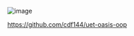 ![image](https://github.com/StavidPhan/oop_java/assets/97877417/38269908-472a-4a76-a62a-cecf8a5f2e56)

https://github.com/cdf144/uet-oasis-oop
 
 
